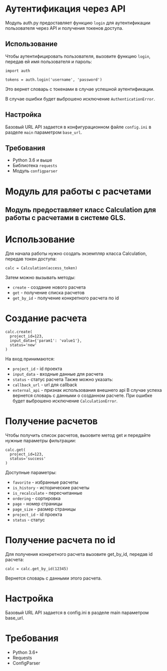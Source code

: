 # Аутентификация через API

Модуль auth.py предоставляет функцию `login` для аутентификации пользователя через API и получения токенов доступа.

## Использование

Чтобы аутентифицировать пользователя, вызовите функцию `login`, передав ей имя пользователя и пароль:

```
import auth

tokens = auth.login('username', 'password')
```

Это вернет словарь с токенами в случае успешной аутентификации. 

В случае ошибки будет выброшено исключение `AuthenticationError`.

## Настройка

Базовый URL API задается в конфигурационном файле `config.ini` в разделе `main` параметром `base_url`.

## Требования

- Python 3.6 и выше
- Библиотека `requests`
- Модуль `configparser`

# Модуль для работы с расчетами
## Mодуль предоставляет класс Calculation для работы с расчетами в системе GLS.

# Использование
Для начала работы нужно создать экземпляр класса Calculation, передав токен доступа:

```
calc = Calculation(access_token)
```
Затем можно вызывать методы:

- `create` - создание нового расчета
- `get` - получение списка расчетов
- `get_by_id` - получение конкретного расчета по id

# Создание расчета
```
calc.create(
  project_id=123,
  input_data={'param1': 'value1'},
  status='new'  
)
```
На вход принимаются:
- `project_id` - id проекта
- `input_data` - входные данные для расчета
- `status` - статус расчета
Также можно указать:
- `callback_url` - url для callback
- `external_api` - признак использования внешнего api
В случае успеха вернется словарь с данными о созданном расчете.
При ошибке будет выброшено исключение `CalculationError`.

# Получение расчетов
Чтобы получить список расчетов, вызовите метод get и передайте нужные параметры фильтрации:

```
calc.get(
  project_id=123,
  status='success'
)
```
Доступные параметры:

- `favorite` - избранные расчеты
- `is_history` - исторические расчеты
- `is_recalculate` - пересчитанные
- `ordering` - сортировка
- `page` - номер страницы
- `page_size` - размер страницы
- `project_id` - id проекта
- `status` - статус

# Получение расчета по id
Для получения конкретного расчета вызовите get_by_id, передав id расчета:

```
calc = calc.get_by_id(12345)
```
Вернется словарь с данными этого расчета.

# Настройка
Базовый URL API задается в config.ini в разделе main параметром base_url.

# Требования
- Python 3.6+
- Requests
- ConfigParser
